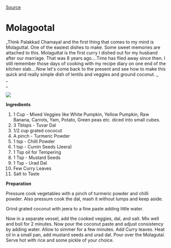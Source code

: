 
[Source](http://palakkadcooking.blogspot.com/2010/12/molagootal.html "Permalink to Palakkad Chamayal: Molagootal")

# Molagootal

_Think Palakkad Chamayal and the first thing that comes to my mind is Molaguttal. One of the easiest dishes to make. Some sweet memories are attached to this. Molaguttal is the first curry I dished out for my husband after our marriage. That was 8 years ago....Time has flied away since then. I still remember those days of cooking with my recipe diary on one end of the kitchen slab....Now let's come back to the present and see how to make this quick and really simple dish of lentils and veggies and ground coconut. _  
_  
_

![][1]

__**Ingredients**__

1. 1 Cup - Mixed Veggies like White Pumpkin, Yellow Pumpkin, Raw Banana, Carrots, Yam, Potato, Green peas etc. diced into small cubes.
2. 3 Tblsps - Tuvar Dal
3. 1/2 cup grated cococut
4. A pinch - Turmeric Powder
5. 1 tsp - Chilli Powder
6. 1 tsp - Cumin Seeds (Jeera)
7. 1 Tsp oil for Tempering
8. 1 Tsp - Mustard Seeds
9. 1 Tsp - Urad Dal
10. Few Curry Leaves
11. Salt to Taste

**__Preparation__**

Pressure cook vegetables with a pinch of turmeric powder and chilli powder. Also pressure cook the dal, mash it without lumps and keep aside.

Grind grated coconut with jeera to a fine paste adding little water.

Now in a separate vessel, add the cooked veggies, dal, and salt. Mix well and boil for 2 minutes. Now pour the coconut paste and adjust consistency by adding water. Allow to simmer for a few minutes. Add Curry leaves. Heat oil in a small pan, add mustard seeds and urad dal. Pour over the Molagutal. Serve hot with rice and some pickle of your choice.

[1]: http://3.bp.blogspot.com/_DJn7qYWouIc/TSBP0GDhioI/AAAAAAAAABY/PLuRvit2bB0/s320/Picture+153.jpg
